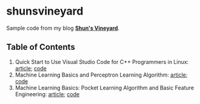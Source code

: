 # shunsvineyard
Sample code from my blog __[Shun's Vineyard](https://shunsvineyard.info)__.

## Table of Contents

1. Quick Start to Use Visual Studio Code for C++ Programmers in Linux: [article](https://shunsvineyard.info/2017/04/30/quick-start-to-use-visual-studio-code-for-c-programmers-in-linux/); [code](https://github.com/shunsvineyard/shunsvineyard/tree/master/quick-start-to-use-visual-studio-code-for-cpp-programmers-in-linux)
2. Machine Learning Basics and Perceptron Learning Algorithm: [article](https://shunsvineyard.info/2017/10/22/machine-learning-basics-and-perceptron-learning-algorithm/); [code](https://github.com/shunsvineyard/shunsvineyard/tree/master/machine-learning-basics-and-perceptron-learning-algorithm)
3. Machine Learning Basics: Pocket Learning Algorithm and Basic Feature Engineering: [article](https://shunsvineyard.info/2018/02/11/machine-learning-basics-pocket-learning-algorithm-and-basic-feature-engineering/); [code](https://github.com/shunsvineyard/shunsvineyard/tree/master/pocket-learning-algorithm-and-feature-engineering)
